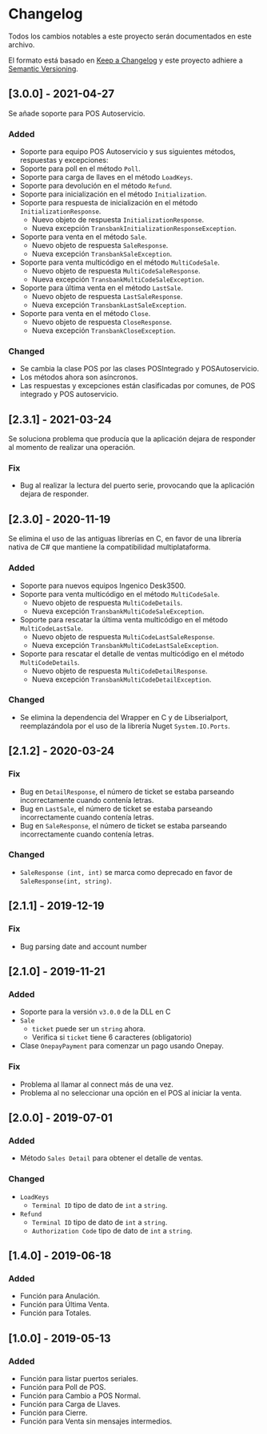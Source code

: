# Changelog

Todos los cambios notables a este proyecto serán documentados en este archivo.

El formato está basado en [Keep a Changelog](http://keepachangelog.com/en/1.0.0/)
y este proyecto adhiere a [Semantic Versioning](http://semver.org/spec/v2.0.0.html).

## [3.0.0] - 2021-04-27

Se añade soporte para POS Autoservicio.

### Added

- Soporte para equipo POS Autoservicio y sus siguientes métodos, respuestas y excepciones:
- Soporte para poll en el método `Poll`.
- Soporte para carga de llaves en el método `LoadKeys`.
- Soporte para devolución en el método `Refund`.
- Soporte para inicialización en el método `Initialization`.
- Soporte para respuesta de inicialización en el método `InitializationResponse`.
  - Nuevo objeto de respuesta `InitializationResponse`.
  - Nueva excepción `TransbankInitializationResponseException`.
- Soporte para venta en el método `Sale`.
  - Nuevo objeto de respuesta `SaleResponse`.
  - Nueva excepción `TransbankSaleException`.
- Soporte para venta multicódigo en el método `MultiCodeSale`.
  - Nuevo objeto de respuesta `MultiCodeSaleResponse`.
  - Nueva excepción `TransbankMultiCodeSaleException`.
- Soporte para última venta en el método `LastSale`.
  - Nuevo objeto de respuesta `LastSaleResponse`.
  - Nueva excepción `TransbankLastSaleException`.
- Soporte para venta en el método `Close`.
  - Nuevo objeto de respuesta `CloseResponse`.
  - Nueva excepción `TransbankCloseException`.

### Changed

- Se cambia la clase POS por las clases POSIntegrado y POSAutoservicio.
- Los métodos ahora son asíncronos.
- Las respuestas y excepciones están clasificadas por comunes, de POS integrado y POS autoservicio.

## [2.3.1] - 2021-03-24

Se soluciona problema que producía que la aplicación dejara de responder al momento de realizar una operación.

### Fix

- Bug al realizar la lectura del puerto serie, provocando que la aplicación dejara de responder.

## [2.3.0] - 2020-11-19

Se elimina el uso de las antiguas librerías en C, en favor de una librería nativa de C# que mantiene la compatibilidad multiplataforma.

### Added

- Soporte para nuevos equipos Ingenico Desk3500.
- Soporte para venta multicódigo en el método `MultiCodeSale`.
  - Nuevo objeto de respuesta `MultiCodeDetails`.
  - Nueva excepción `TransbankMultiCodeSaleException`.
- Soporte para rescatar la última venta multicódigo en el método `MultiCodeLastSale`.
  - Nuevo objeto de respuesta `MultiCodeLastSaleResponse`.
  - Nueva excepción `TransbankMultiCodeLastSaleException`.
- Soporte para rescatar el detalle de ventas multicódigo en el método `MultiCodeDetails`.
  - Nuevo objeto de respuesta `MultiCodeDetailResponse`.
  - Nueva excepción `TransbankMultiCodeDetailException`.

### Changed

- Se elimina la dependencia del Wrapper en C y de Libserialport, reemplazándola por el uso de la librería Nuget `System.IO.Ports`.

## [2.1.2] - 2020-03-24

### Fix

- Bug en `DetailResponse`, el número de ticket se estaba parseando incorrectamente cuando contenía letras.
- Bug en `LastSale`, el número de ticket se estaba parseando incorrectamente cuando contenía letras.
- Bug en `SaleResponse`, el número de ticket se estaba parseando incorrectamente cuando contenía letras.

### Changed

- `SaleResponse (int, int)` se marca como deprecado en favor de `SaleResponse(int, string)`.

## [2.1.1] - 2019-12-19

### Fix

- Bug parsing date and account number

## [2.1.0] - 2019-11-21

### Added

- Soporte para la versión `v3.0.0` de la DLL en C
- `Sale`
  - `ticket` puede ser un `string` ahora.
  - Verifica si `ticket` tiene 6 caracteres (obligatorio)
- Clase `OnepayPayment` para comenzar un pago usando Onepay.

### Fix

- Problema al llamar al connect más de una vez.
- Problema al no seleccionar una opción en el POS al iniciar la venta.

## [2.0.0] - 2019-07-01

### Added

- Método `Sales Detail` para obtener el detalle de ventas.

### Changed

- `LoadKeys`
  - `Terminal ID` tipo de dato de `int` a `string`.
- `Refund`
  - `Terminal ID` tipo de dato de `int` a `string`.
  - `Authorization Code` tipo de dato de `int` a `string`.

## [1.4.0] - 2019-06-18

### Added

- Función para Anulación.
- Función para Última Venta.
- Función para Totales.

## [1.0.0] - 2019-05-13

### Added

- Función para listar puertos seriales.
- Función para Poll de POS.
- Función para Cambio a POS Normal.
- Función para Carga de Llaves.
- Función para Cierre.
- Función para Venta sin mensajes intermedios.
